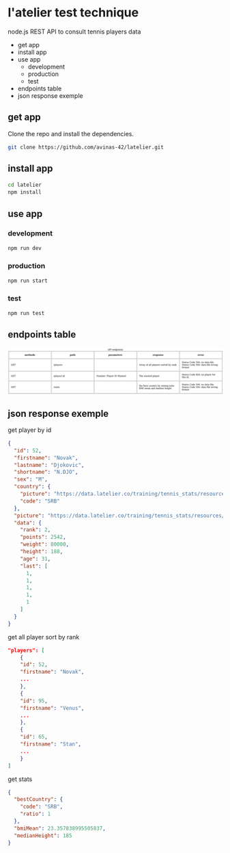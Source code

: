 # l'atelier test technique

node.js REST API to consult tennis players data

- get app
- install app
- use app
  - development
  - production
  - test
- endpoints table
- json response exemple

## get app

Clone the repo and install the dependencies.

```bash
git clone https://github.com/avinas-42/latelier.git

```



## install app
```bash
cd latelier
npm install
```

## use app
### development
```bash
npm run dev
```
### production
```bash
npm run start
```
### test
```bash
npm run test
```
## endpoints table

<img src="https://raw.githubusercontent.com/avinas-42/latelier/main/public/endpointsTable.png" alt="endpoints table" />

## json response exemple
get player by id
```json
{
  "id": 52,
  "firstname": "Novak",
  "lastname": "Djokovic",
  "shortname": "N.DJO",
  "sex": "M",
  "country": {
    "picture": "https://data.latelier.co/training/tennis_stats/resources/Serbie.png",
    "code": "SRB"
  },
  "picture": "https://data.latelier.co/training/tennis_stats/resources/Djokovic.png",
  "data": {
    "rank": 2,
    "points": 2542,
    "weight": 80000,
    "height": 188,
    "age": 31,
    "last": [
      1,
      1,
      1,
      1,
      1
    ]
  }
}
```
get all player sort by rank
```json
"players": [
    {
    "id": 52,
    "firstname": "Novak",
    ...
    },
    {
    "id": 95,
    "firstname": "Venus",
    ...
    },
    {
    "id": 65,
    "firstname": "Stan",
    ...
    }
]
```
get stats
```json
{
  "bestCountry": {
    "code": "SRB",
    "ratio": 1
  },
  "bmiMean": 23.357838995505837,
  "medianHeight": 185
}
```